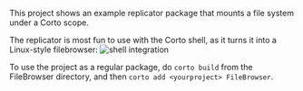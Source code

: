 This project shows an example replicator package that mounts a file system under a Corto scope.

The replicator is most fun to use with the Corto shell, as it turns it into a Linux-style filebrowser:
![shell integration](http://www.corto.io/filebrowser.gif)

To use the project as a regular package, do `corto build` from the FileBrowser directory, and then `corto add <yourproject> FileBrowser`.

